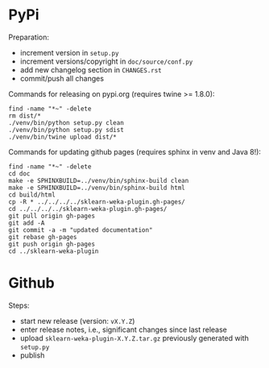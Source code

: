 PyPi
====

Preparation:

* increment version in `setup.py`
* increment versions/copyright in `doc/source/conf.py`
* add new changelog section in `CHANGES.rst`
* commit/push all changes

Commands for releasing on pypi.org (requires twine >= 1.8.0):

```
find -name "*~" -delete
rm dist/*
./venv/bin/python setup.py clean
./venv/bin/python setup.py sdist
./venv/bin/twine upload dist/*
```

Commands for updating github pages (requires sphinx in venv and Java 8!):

```
find -name "*~" -delete
cd doc
make -e SPHINXBUILD=../venv/bin/sphinx-build clean
make -e SPHINXBUILD=../venv/bin/sphinx-build html
cd build/html
cp -R * ../../../../sklearn-weka-plugin.gh-pages/
cd ../../../../sklearn-weka-plugin.gh-pages/
git pull origin gh-pages
git add -A
git commit -a -m "updated documentation"
git rebase gh-pages
git push origin gh-pages
cd ../sklearn-weka-plugin
```


Github
======

Steps:

* start new release (version: `vX.Y.Z`)
* enter release notes, i.e., significant changes since last release
* upload `sklearn-weka-plugin-X.Y.Z.tar.gz` previously generated with `setup.py`
* publish
